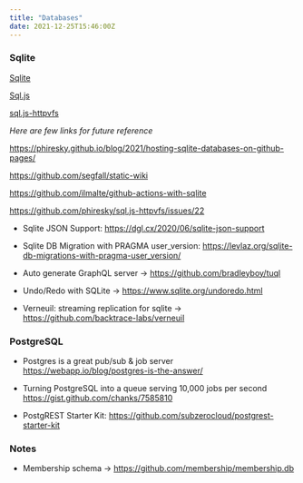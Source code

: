 ```yaml
---
title: "Databases"
date: 2021-12-25T15:46:00Z
---
```


### Sqlite

[Sqlite](https://sqlite.org/index.html)

[Sql.js](https://github.com/sql-js/sql.js)

[sql.js-httpvfs](https://github.com/phiresky/sql.js-httpvfs)

_Here are few links for future reference_

https://phiresky.github.io/blog/2021/hosting-sqlite-databases-on-github-pages/

https://github.com/segfall/static-wiki

https://github.com/ilmalte/github-actions-with-sqlite

https://github.com/phiresky/sql.js-httpvfs/issues/22

* Sqlite JSON Support: https://dgl.cx/2020/06/sqlite-json-support

* Sqlite DB Migration with PRAGMA user_version: https://levlaz.org/sqlite-db-migrations-with-pragma-user_version/

* Auto generate GraphQL server -> https://github.com/bradleyboy/tuql

* Undo/Redo with SQLite -> https://www.sqlite.org/undoredo.html

* Verneuil: streaming replication for sqlite -> https://github.com/backtrace-labs/verneuil


### PostgreSQL

* Postgres is a great pub/sub & job server https://webapp.io/blog/postgres-is-the-answer/

* Turning PostgreSQL into a queue serving 10,000 jobs per second https://gist.github.com/chanks/7585810

* PostgREST Starter Kit: https://github.com/subzerocloud/postgrest-starter-kit

### Notes

* Membership schema -> https://github.com/membership/membership.db
